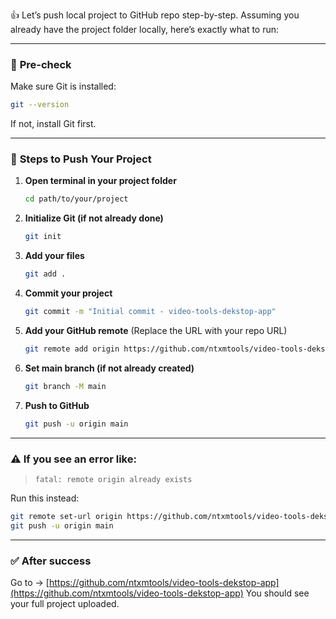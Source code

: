 👍 Let’s push local project to GitHub repo step-by-step.
Assuming you already have the project folder locally, here’s exactly what to run:

---

### 🧠 **Pre-check**

Make sure Git is installed:

```bash
git --version
```

If not, install Git first.

---

### 🚀 **Steps to Push Your Project**

1. **Open terminal in your project folder**

   ```bash
   cd path/to/your/project
   ```

2. **Initialize Git (if not already done)**

   ```bash
   git init
   ```

3. **Add your files**

   ```bash
   git add .
   ```

4. **Commit your project**

   ```bash
   git commit -m "Initial commit - video-tools-dekstop-app"
   ```

5. **Add your GitHub remote**
   (Replace the URL with your repo URL)

   ```bash
   git remote add origin https://github.com/ntxmtools/video-tools-dekstop-app.git
   ```

6. **Set main branch (if not already created)**

   ```bash
   git branch -M main
   ```

7. **Push to GitHub**

   ```bash
   git push -u origin main
   ```

---

### ⚠️ If you see an error like:

> `fatal: remote origin already exists`

Run this instead:

```bash
git remote set-url origin https://github.com/ntxmtools/video-tools-dekstop-app.git
git push -u origin main
```

---

### ✅ **After success**

Go to → [https://github.com/ntxmtools/video-tools-dekstop-app](https://github.com/ntxmtools/video-tools-dekstop-app)
You should see your full project uploaded.
